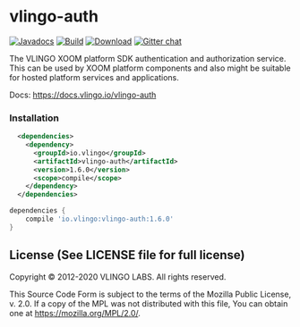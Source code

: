 # vlingo-auth

[![Javadocs](http://javadoc.io/badge/io.vlingo/vlingo-auth.svg?color=brightgreen)](http://javadoc.io/doc/io.vlingo/vlingo-auth) [![Build](https://github.com/vlingo/vlingo-auth/workflows/Build/badge.svg)](https://github.com/vlingo/vlingo-auth/actions?query=workflow%3ABuild) [![Download](https://img.shields.io/maven-central/v/io.vlingo/vlingo-auth?label=maven)](https://search.maven.org/artifact/io.vlingo/vlingo-auth) [![Gitter chat](https://badges.gitter.im/gitterHQ/gitter.png)](https://gitter.im/vlingo-platform-java/community)

The VLINGO XOOM platform SDK authentication and authorization service. This can be used by XOOM platform components and also might be suitable for hosted platform services and applications.

Docs: https://docs.vlingo.io/vlingo-auth

### Installation

```xml
  <dependencies>
    <dependency>
      <groupId>io.vlingo</groupId>
      <artifactId>vlingo-auth</artifactId>
      <version>1.6.0</version>
      <scope>compile</scope>
    </dependency>
  </dependencies>
```

```gradle
dependencies {
    compile 'io.vlingo:vlingo-auth:1.6.0'
}
```

License (See LICENSE file for full license)
-------------------------------------------
Copyright © 2012-2020 VLINGO LABS. All rights reserved.

This Source Code Form is subject to the terms of the
Mozilla Public License, v. 2.0. If a copy of the MPL
was not distributed with this file, You can obtain
one at https://mozilla.org/MPL/2.0/.
